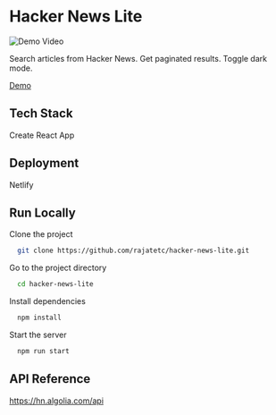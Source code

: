 
# Hacker News Lite

![Demo Video](https://media.giphy.com/media/aBR4eL4FFjgU7DCqid/giphy.gif)

Search articles from Hacker News. 
Get paginated results. 
Toggle dark mode.

[Demo](https://hackers-news-lite.netlify.app/)

## Tech Stack

Create React App


## Deployment

Netlify

  
## Run Locally

Clone the project

```bash
  git clone https://github.com/rajatetc/hacker-news-lite.git
```

Go to the project directory

```bash
  cd hacker-news-lite
```

Install dependencies

```bash
  npm install
```

Start the server

```bash
  npm run start
```


## API Reference

https://hn.algolia.com/api

  

  
